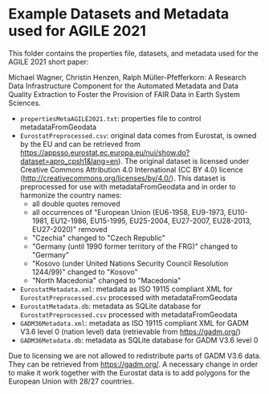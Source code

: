 # Example Datasets and Metadata used for AGILE 2021

This folder contains the properties file, datasets, and metadata used for the AGILE 2021 short paper:

Michael Wagner, Christin Henzen, Ralph Müller-Pfefferkorn: A Research Data Infrastructure Component for the Automated Metadata and Data Quality Extraction to Foster the Provision of FAIR Data in Earth System Sciences.

- `propertiesMetaAGILE2021.txt`: properties file to control metadataFromGeodata
- `EurostatPreprocessed.csv`: original data comes from Eurostat, is owned by the EU and can be retrieved from https://appsso.eurostat.ec.europa.eu/nui/show.do?dataset=apro_cpsh1&lang=en). The original dataset is licensed under Creative Commons Attribution 4.0 International (CC BY 4.0) licence (http://creativecommons.org/licenses/by/4.0/). This dataset is preprocessed for use with metadataFromGeodata and in order to harmonize the country names:
  - all double quotes removed
  - all occurrences of "European Union (EU6-1958, EU9-1973, EU10-1981, EU12-1986, EU15-1995, EU25-2004, EU27-2007, EU28-2013, EU27-2020)" removed
  - "Czechia" changed to "Czech Republic"
  - "Germany (until 1990 former territory of the FRG)" changed to "Germany"
  - "Kosovo (under United Nations Security Council Resolution 1244/99)" changed to "Kosovo"
  - "North Macedonia" changed to "Macedonia"
- `EurostatMetadata.xml`: metadata as ISO 19115 compliant XML for `EurostatPreprocessed.csv` processed with metadataFromGeodata
- `EurostatMetadata.db`: metadata as SQLite database for `EurostatPreprocessed.csv` processed with metadataFromGeodata
- `GADM36Metadata.xml`: metadata as ISO 19115 compliant XML for GADM V3.6 level 0 (nation level) data (retrievable from https://gadm.org/)
- `GADM36Metadata.db`: metadata as SQLite database for GADM V3.6 level 0

Due to licensing we are not allowed to redistribute parts of GADM V3.6 data. They can be retrieved from https://gadm.org/. A necessary change in order to make it work together with the Eurostat data is to add polygons for the European Union with 28/27 countries.
